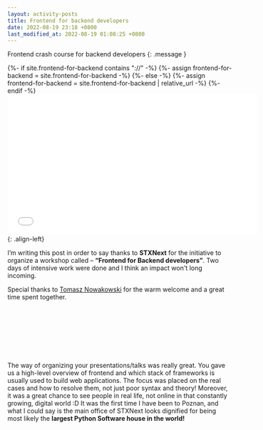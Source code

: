 ```yaml
---
layout: activity-posts
title: Frontend for backend developers
date: 2022-08-19 23:18 +0800
last_modified_at: 2022-08-19 01:08:25 +0800
---
```

Frontend crash course for backend developers
{: .message }

<div>
{%- if site.frontend-for-backend contains "://" -%}
    {%- assign frontend-for-backend = site.frontend-for-backend -%}
{%- else -%}
    {%- assign frontend-for-backend = site.frontend-for-backend | relative_url -%}
{%- endif -%}
</div>

<iframe
    width="560"
    height="315"
    src="{{ site.frontend-for-backend }}"
    title="YouTube video player"
    frameborder="0"
    allow="accelerometer; autoplay; clipboard-write; encrypted-media; gyroscope; picture-in-picture"
    allowfullscreen>
</iframe>{: .align-left}

I’m writing this post in order to say thanks to **STXNext** for the initiative to organize a workshop called – **“Frontend for Backend developers”**. Two days of intensive work were done and I think an impact won't long incoming.

Special thanks to [Tomasz Nowakowski](https://www.linkedin.com/in/tomasz-nowakowski-7146ab89/) for the warm welcome and a great time spent together.
<br><br><br><br><br><br><br><br><br>
The way of organizing your presentations/talks was really great. You gave us a high-level overview of frontend and which stack of frameworks is usually used to build web applications. The focus was placed on the real cases and how to resolve them, not just poor syntax and theory! Moreover, it was a great chance to see people in real life, not online in that constantly growing, digital world :D
It was the first time I have been to Poznan, and what I could say is the main office of STXNext looks dignified for being most likely the **largest Python Software house in the world!**